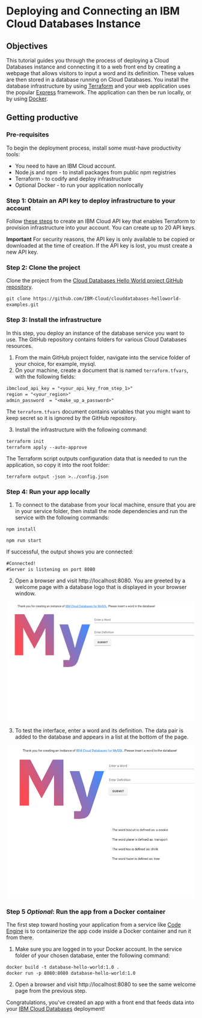# Deploying and Connecting an IBM Cloud Databases Instance

## Objectives

This tutorial guides you through the process of deploying a Cloud Databases instance and connecting it to a web front end by creating a webpage that allows visitors to input a word and its definition. These values are then stored in a database running on Cloud Databases. You install the database infrastructure by using [Terraform](https://www.terraform.io/) and your web application uses the popular [Express](https://www.terraform.io/) framework. The application can then be run locally, or by using [Docker](https://www.docker.com/).

## Getting productive

### Pre-requisites

To begin the deployment process, install some must-have productivity tools:

- You need to have an IBM Cloud account.
- Node.js and npm - to install packages from public npm registries
- Terraform - to codify and deploy infrastructure
- Optional Docker - to run your application nonlocally

### Step 1: Obtain an API key to deploy infrastructure to your account

Follow [these steps](https://cloud.ibm.com/docs/account?topic=account-userapikey&interface=ui#create_user_key) to create an IBM Cloud API key that enables Terraform to provision infrastructure into your account. You can create up to 20 API keys.

**Important** For security reasons, the API key is only available to be copied or downloaded at the time of creation. If the API key is lost, you must create a new API key.

### Step 2: Clone the project 

Clone the project from the [Cloud Databases Hello World project GitHub repository](https://github.com/IBM-Cloud/clouddatabases-helloworld-examples).

```
git clone https://github.com/IBM-Cloud/clouddatabases-helloworld-examples.git
```

### Step 3: Install the infrastructure

In this step, you deploy an instance of the database service you want to use. The GitHub repository contains folders for various Cloud Databases resources.
1. From the main GitHub project folder, navigate into the service folder of your choice, for example, mysql.
2. On your machine, create a document that is named `terraform.tfvars`, with the following fields:
```
ibmcloud_api_key = "<your_api_key_from_step_1>"
region = "<your_region>"
admin_password  = "<make_up_a_password>"
```
The `terraform.tfvars` document contains variables that you might want to keep secret so it is ignored by the GitHub repository.

3. Install the infrastructure with the following command:
```
terraform init 
terraform apply --auto-approve
```
The Terraform script outputs configuration data that is needed to run the application, so copy it into the root folder:
```
terraform output -json >../config.json
```

### Step 4: Run your app locally

1. To connect to the database from your local machine, ensure that you are in your service folder, then install the node dependencies and run the service with the following commands:

```
npm install
```
```
npm run start
```
If successful, the output shows you are connected:
```
#Connected!
#Server is listening on port 8080
```
2. Open a browser and visit http://localhost:8080. You are greeted by a welcome page with a database logo that is displayed in your browser window.

<img src="assets/image.png" alt="homepage" width="500"/>

3. To test the interface, enter a word and its definition. The data pair is added to the database and appears in a list at the bottom of the page.

<img src="assets/list.png" alt="list" width="500"/>

<br>

### Step 5 *Optional*: Run the app from a Docker container

The first step toward hosting your application from a service like [Code Engine](https://www.ibm.com/cloud/code-engine) is to containerize the app code inside a Docker container and run it from there.

1. Make sure you are logged in to your Docker account. In the service folder of your chosen database, enter the following command:

```
docker build -t database-hello-world:1.0 . 
docker run -p 8080:8080 database-hello-world:1.0
```

2. Open a browser and visit http://localhost:8080 to see the same welcome page from the previous step.

Congratulations, you've created an app with a front end that feeds data into your [IBM Cloud Databases](https://www.ibm.com/cloud/databases) deployment!

